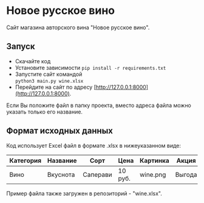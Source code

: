 # Новое русское вино

Сайт магазина авторского вина "Новое русское вино".

## Запуск

- Скачайте код
- Установите зависимости
`pip install -r requirements.txt`
- Запустите сайт командой <br>
`python3 main.py wine.xlsx`
- Перейдите на сайт по адресу [http://127.0.0.1:8000](http://127.0.0.1:8000).

Если Вы положите файл в папку проекта, вместо адреса файла можно указать только его название.

## Формат исходных данных

Код использует Excel файл в формате .xlsx в нижеуказанном виде:

| Категория | Название | Сорт | Цена | Картинка | Акция |
| --------- | -------- | ---- | ---- | -------- | ----- |
| Вино      | Вкуснота | Саперави | 10 руб. | wine.png | Выгода |

Пример файла также загружен в репозиторий - "wine.xlsx".
